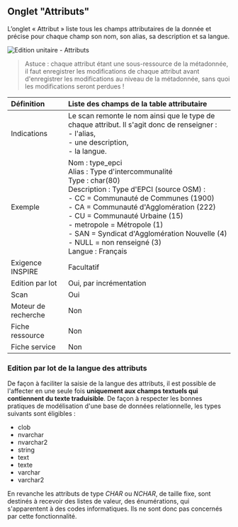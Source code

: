 ## <i class="fa fa-list-alt"></i>  Onglet "Attributs"

L’onglet « Attribut » liste tous les champs attributaires de la donnée et précise pour chaque champ son nom, son alias, sa description et sa langue.

![Edition unitaire - Attributs](/images/inv_edit_one_attributes.png "L'édition unitaire - onglet Attributs")

> Astuce : chaque attribut étant une sous-ressource de la métadonnée, il faut enregistrer les modifications de chaque attribut avant d'enregistrer les modifications au niveau de la métadonnée, sans quoi les modifications seront perdues !


| Définition          | Liste des champs de la table attributaire |
| :------------------ | :---------------------------------------- |
| Indications         | Le scan remonte le nom ainsi que le type de chaque attribut. Il s'agit donc de renseigner :<br />- l'alias,<br />- une description,<br />- la langue. |
| Exemple             | Nom : type_epci<br />Alias : Type d'intercommunalité<br />Type : char(80)<br />Description : Type d'EPCI (source OSM) :<br />- CC = Communauté de Communes (1900)<br />- CA = Communauté d'Agglomération (222)<br />- CU = Communauté Urbaine (15)<br />- metropole = Métropole (1)<br />- SAN = Syndicat d'Agglomération Nouvelle (4)<br />- NULL = non renseigné (3)<br />Langue : Français |
| Exigence INSPIRE    | Facultatif                    |
| Edition par lot     | Oui, par incrémentation       |
| Scan                | Oui                           |
| Moteur de recherche | Non                           |
| Fiche ressource     | Non                           |
| Fiche service       | Non                           |


### Edition par lot de la langue des attributs

De façon à faciliter la saisie de la langue des attributs, il est possible de l'affecter en une seule fois **uniquement aux champs textuels qui contiennent du texte traduisible**. De façon à respecter les bonnes pratiques de modélisation d'une base de données relationnelle, les types suivants sont éligibles :

* clob
* nvarchar
* nvarchar2
* string
* text
* texte
* varchar
* varchar2

En revanche les attributs de type *CHAR* ou *NCHAR*, de taille fixe, sont destinés à recevoir des listes de valeur, des énumérations, qui s'apparentent à des codes informatiques. Ils ne sont donc pas concernés par cette fonctionnalité.

